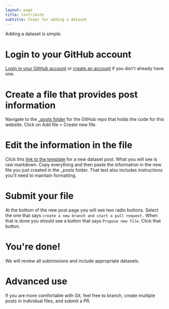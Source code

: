 ```yaml
---
layout: page
title: Contribute
subtitle: Steps for adding a dataset
---
```


Adding a dataset is simple.

# Login to your GitHub account
[Login in your GitHub account](https://github.com/join) or [create an account](https://github.com/join) if you don't already have one.

# Create a file that provides post information
Navigate to the [_posts folder](https://github.com/POMAgAnalytics/POMAgAnalytics.github.io/tree/main/_posts) for the GitHub repo that holds the code for this website. Click on Add file > Create new file.

# Edit the information in the file
Click this [link to the template](https://raw.githubusercontent.com/POMAgAnalytics/POMAgAnalytics.github.io/main/data_submission_template.md) for a new dataset post. What you will see is raw markdown. Copy everything and then paste the information in the new file you just created in the _posts folder. That text also includes instructions you'll need to maintain formatting.

# Submit your file
At the bottom of the new post page you will see two radio buttons. Select the one that says `create a new branch and start a pull request.` When that is done you should see a button that says `Propose new file`. Click that button.

# You're done! 
We will review all submissions and include appropriate datasets.

# Advanced use
If you are more comfortable with Git, feel free to branch, create multiple posts in individual files, and submit a PR.
